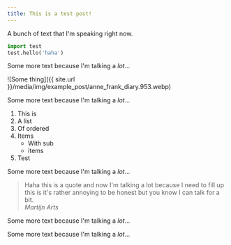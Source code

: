 ```yaml
---
title: This is a test post!
---
```


A bunch of text that I'm speaking right now.

~~~python
import test
test.hello('haha')
~~~

Some more text because I'm talking a *lot*...

![Some thing]({{ site.url }}/media/img/example_post/anne_frank_diary.953.webp)

Some more text because I'm talking a *lot*...

1. This is
2. A list
3. Of ordered
4. Items
    - With sub
    - items
5. Test

Some more text because I'm talking a *lot*...

> Haha this is a quote and now I'm talking a lot because I need to fill up
> this is it's rather annoying to be honest but you know I can talk for a bit.  
> <cite>Martijn Arts</cite>

Some more text because I'm talking a *lot*...

Some more text because I'm talking a *lot*...
